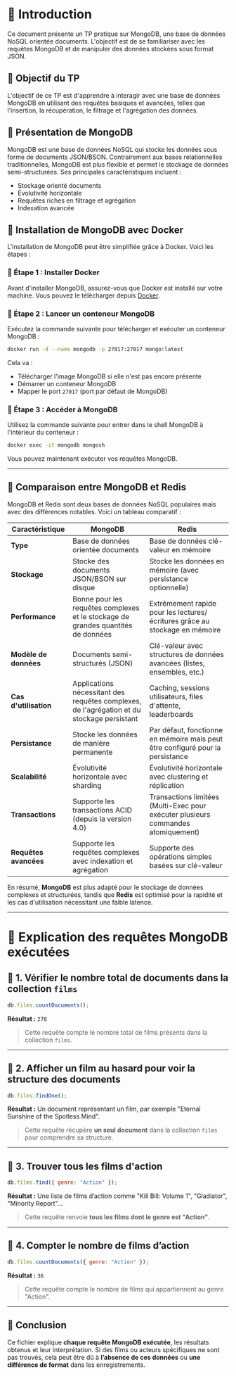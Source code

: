 # 📌 Introduction

Ce document présente un TP pratique sur MongoDB, une base de données NoSQL orientée documents. L'objectif est de se familiariser avec les requêtes MongoDB et de manipuler des données stockées sous format JSON.

## 📌 Objectif du TP

L'objectif de ce TP est d'apprendre à interagir avec une base de données MongoDB en utilisant des requêtes basiques et avancées, telles que l'insertion, la récupération, le filtrage et l'agrégation des données.

## 📌 Présentation de MongoDB

MongoDB est une base de données NoSQL qui stocke les données sous forme de documents JSON/BSON. Contrairement aux bases relationnelles traditionnelles, MongoDB est plus flexible et permet le stockage de données semi-structurées. Ses principales caractéristiques incluent :

- Stockage orienté documents
- Évolutivité horizontale
- Requêtes riches en filtrage et agrégation
- Indexation avancée

## 📌 Installation de MongoDB avec Docker

L'installation de MongoDB peut être simplifiée grâce à Docker. Voici les étapes :

### 🔹 Étape 1 : Installer Docker

Avant d'installer MongoDB, assurez-vous que Docker est installé sur votre machine. Vous pouvez le télécharger depuis [Docker](https://www.docker.com/).

### 🔹 Étape 2 : Lancer un conteneur MongoDB

Exécutez la commande suivante pour télécharger et exécuter un conteneur MongoDB :

```sh
docker run -d --name mongodb -p 27017:27017 mongo:latest
```

Cela va :

- Télécharger l'image MongoDB si elle n'est pas encore présente
- Démarrer un conteneur MongoDB
- Mapper le port `27017` (port par défaut de MongoDB)

### 🔹 Étape 3 : Accéder à MongoDB

Utilisez la commande suivante pour entrer dans le shell MongoDB à l'intérieur du conteneur :

```sh
docker exec -it mongodb mongosh
```

Vous pouvez maintenant exécuter vos requêtes MongoDB.

---

## 📌 Comparaison entre MongoDB et Redis

MongoDB et Redis sont deux bases de données NoSQL populaires mais avec des différences notables. Voici un tableau comparatif :

| Caractéristique       | MongoDB                                                                                    | Redis                                                                             |
| --------------------- | ------------------------------------------------------------------------------------------ | --------------------------------------------------------------------------------- |
| **Type**              | Base de données orientée documents                                                         | Base de données clé-valeur en mémoire                                             |
| **Stockage**          | Stocke des documents JSON/BSON sur disque                                                  | Stocke les données en mémoire (avec persistance optionnelle)                      |
| **Performance**       | Bonne pour les requêtes complexes et le stockage de grandes quantités de données           | Extrêmement rapide pour les lectures/écritures grâce au stockage en mémoire       |
| **Modèle de données** | Documents semi-structurés (JSON)                                                           | Clé-valeur avec structures de données avancées (listes, ensembles, etc.)          |
| **Cas d'utilisation** | Applications nécessitant des requêtes complexes, de l'agrégation et du stockage persistant | Caching, sessions utilisateurs, files d'attente, leaderboards                     |
| **Persistance**       | Stocke les données de manière permanente                                                   | Par défaut, fonctionne en mémoire mais peut être configuré pour la persistance    |
| **Scalabilité**       | Évolutivité horizontale avec sharding                                                      | Évolutivité horizontale avec clustering et réplication                            |
| **Transactions**      | Supporte les transactions ACID (depuis la version 4.0)                                     | Transactions limitées (Multi-Exec pour exécuter plusieurs commandes atomiquement) |
| **Requêtes avancées** | Supporte les requêtes complexes avec indexation et agrégation                              | Supporte des opérations simples basées sur clé-valeur                             |

En résumé, **MongoDB** est plus adapté pour le stockage de données complexes et structurées, tandis que **Redis** est optimisé pour la rapidité et les cas d'utilisation nécessitant une faible latence.

---

# 📌 Explication des requêtes MongoDB exécutées

## 📌 1. Vérifier le nombre total de documents dans la collection `films`

```js
db.films.countDocuments();
```

**Résultat :** `278`

> Cette requête compte le nombre total de films présents dans la collection `films`.

---

## 📌 2. Afficher un film au hasard pour voir la structure des documents

```js
db.films.findOne();
```

**Résultat :** Un document représentant un film, par exemple "Eternal Sunshine of the Spotless Mind".

> Cette requête récupère **un seul document** dans la collection `films` pour comprendre sa structure.

---

## 📌 3. Trouver tous les films d'action

```js
db.films.find({ genre: "Action" });
```

**Résultat :** Une liste de films d’action comme "Kill Bill: Volume 1", "Gladiator", "Minority Report"...

> Cette requête renvoie **tous les films dont le genre est "Action"**.

---

## 📌 4. Compter le nombre de films d’action

```js
db.films.countDocuments({ genre: "Action" });
```

**Résultat :** `36`

> Cette requête compte le nombre de films qui appartiennent au genre "Action".

---

## 📌 Conclusion

Ce fichier explique **chaque requête MongoDB exécutée**, les résultats obtenus et leur interprétation.
Si des films ou acteurs spécifiques ne sont pas trouvés, cela peut être dû à **l’absence de ces données** ou **une différence de format** dans les enregistrements.
